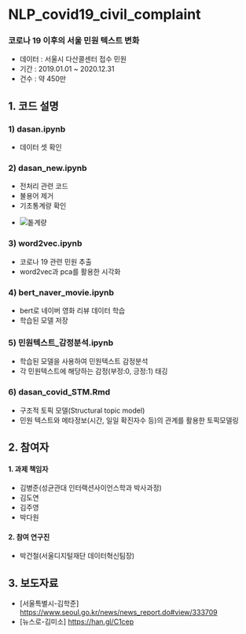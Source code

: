 # NLP_covid19_civil_complaint
### 코로나 19 이후의 서울 민원 텍스트 변화
+ 데이터 : 서울시 다산콜센터 접수 민원
+ 기간 : 2019.01.01 ~ 2020.12.31
+ 건수 : 약 450만

## 1. 코드 설명
### 1) dasan.ipynb
- 데이터 셋 확인
### 2) dasan_new.ipynb
+ 전처리 관련 코드
+ 불용어 제거
+ 기초통계량 확인
- ![톹계량 ](https://user-images.githubusercontent.com/60343930/110743674-c43f4080-827b-11eb-92a0-f40b08ae9085.png)
### 3) word2vec.ipynb
+ 코로나 19 관련 민원 추출
+ word2vec과 pca를 활용한 시각화
### 4) bert_naver_movie.ipynb
+ bert로 네이버 영화 리뷰 데이터 학습
+ 학습된 모델 저장
### 5) 민원텍스트_감정분석.ipynb
+ 학습된 모델을 사용하여 민원텍스트 감정분석
+ 각 민원텍스트에 해당하는 감정(부정:0, 긍정:1) 태깅
### 6) dasan_covid_STM.Rmd
+ 구조적 토픽 모델(Structural topic model)
+ 민원 텍스트와 메타정보(시간, 일일 확진자수 등)의 관계를 활용한 토픽모델링

## 2. 참여자
#### 1. 과제 책임자
- 김병준(성균관대 인터랙션사이언스학과 박사과정)
- 김도연
- 김주영
- 박다원

#### 2. 참여 연구진
- 박건철(서울디지털재단 데이터혁신팀장)

## 3. 보도자료
- [서울특별시-김학준] https://www.seoul.go.kr/news/news_report.do#view/333709
- [뉴스로-김미소] https://han.gl/C1cep

